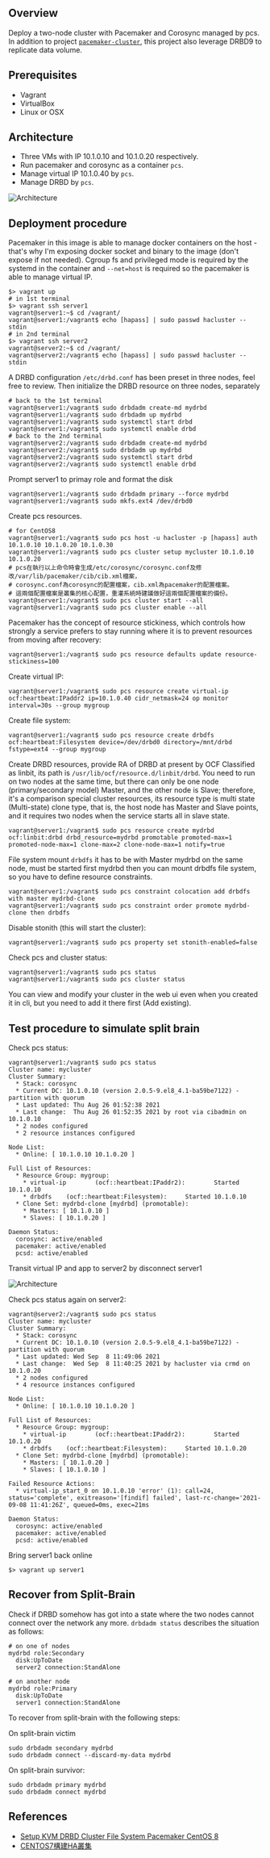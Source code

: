 ## Overview

Deploy a two-node cluster with Pacemaker and Corosync managed by pcs. In addition to project [`pacemaker-cluster`](https://github.com/jonascheng/docker-demo/tree/main/pacemaker-cluster), this project also leverage DRBD9 to replicate data volume.

## Prerequisites

- Vagrant
- VirtualBox
- Linux or OSX

## Architecture

* Three VMs with IP 10.1.0.10 and 10.1.0.20 respectively.
* Run pacemaker and corosync as a container `pcs`.
* Manage virtual IP 10.1.0.40 by `pcs`.
* Manage DRBD by `pcs`.

![Architecture](imgs/pacemaker-cluster.png)

## Deployment procedure

Pacemaker in this image is able to manage docker containers on the host - that's why I'm exposing docker socket and binary to the image (don't expose if not needed). Cgroup fs and privileged mode is required by the systemd in the container and `--net=host` is required so the pacemaker is able to manage virtual IP.

```console
$> vagrant up
# in 1st terminal
$> vagrant ssh server1
vagrant@server1:~$ cd /vagrant/
vagrant@server1:/vagrant$ echo [hapass] | sudo passwd hacluster --stdin
# in 2nd terminal
$> vagrant ssh server2
vagrant@server2:~$ cd /vagrant/
vagrant@server2:/vagrant$ echo [hapass] | sudo passwd hacluster --stdin
```

A DRBD configuration `/etc/drbd.conf` has been preset in three nodes, feel free to review.
Then initialize the DRBD resource on three nodes, separately

```
# back to the 1st terminal
vagrant@server1:/vagrant$ sudo drbdadm create-md mydrbd
vagrant@server1:/vagrant$ sudo drbdadm up mydrbd
vagrant@server1:/vagrant$ sudo systemctl start drbd
vagrant@server1:/vagrant$ sudo systemctl enable drbd
# back to the 2nd terminal
vagrant@server2:/vagrant$ sudo drbdadm create-md mydrbd
vagrant@server2:/vagrant$ sudo drbdadm up mydrbd
vagrant@server2:/vagrant$ sudo systemctl start drbd
vagrant@server2:/vagrant$ sudo systemctl enable drbd
```

Prompt server1 to primay role and format the disk

```console
vagrant@server1:/vagrant$ sudo drbdadm primary --force mydrbd
vagrant@server1:/vagrant$ sudo mkfs.ext4 /dev/drbd0
```

<!-- On the node that you will use to host your quorum device, which is `server3` in this demo.
Configure the quorum device with the following command.

```console
vagrant@server3:/vagrant$ sudo pcs qdevice setup model net --enable --start
Quorum device 'net' initialized
quorum device enabled
Starting quorum device...
quorum device started
```

This command configures and starts the quorum device model net and configures the device to start on boot.

After configuring the quorum device, you can check its status.
This should show that the corosync-qnetd daemon is running and, at this point, there are no clients connected to it. The `--full` command option provides detailed output.

```console
vagrant@server3:/vagrant$ sudo pcs qdevice status net --full
QNetd address:                  *:5403
TLS:                            Supported (client certificate required)
Connected clients:              0
Connected clusters:             0
Maximum send/receive size:      32768/32768 bytes
``` -->

Create pcs resources.

```console
# for CentOS8
vagrant@server1:/vagrant$ sudo pcs host -u hacluster -p [hapass] auth 10.1.0.10 10.1.0.20 10.1.0.30
vagrant@server1:/vagrant$ sudo pcs cluster setup mycluster 10.1.0.10 10.1.0.20
# pcs在執行以上命令時會生成/etc/corosync/corosync.conf及修改/var/lib/pacemaker/cib/cib.xml檔案，
# corosync.conf為corosync的配置檔案，cib.xml為pacemaker的配置檔案。
# 這兩個配置檔案是叢集的核心配置，重灌系統時建議做好這兩個配置檔案的備份。
vagrant@server1:/vagrant$ sudo pcs cluster start --all
vagrant@server1:/vagrant$ sudo pcs cluster enable --all
```

Pacemaker has the concept of resource stickiness, which controls how strongly a service prefers to stay running where it is to prevent resources from moving after recovery:

```console
vagrant@server1:/vagrant$ sudo pcs resource defaults update resource-stickiness=100
```

Create virtual IP:

```console
vagrant@server1:/vagrant$ sudo pcs resource create virtual-ip ocf:heartbeat:IPaddr2 ip=10.1.0.40 cidr_netmask=24 op monitor interval=30s --group mygroup
```

Create file system:

```console
vagrant@server1:/vagrant$ sudo pcs resource create drbdfs ocf:heartbeat:Filesystem device=/dev/drbd0 directory=/mnt/drbd fstype=ext4 --group mygroup
```

Create DRBD resources, provide RA of DRBD at present by OCF Classified as linbit, its path is `/usr/lib/ocf/resource.d/linbit/drbd`.
You need to run on two nodes at the same time, but there can only be one node (primary/secondary model) Master, and the other node is Slave; therefore, it's a comparison special cluster resources, its resource type is multi state (Multi-state) clone type, that is, the host node has Master and Slave points, and it requires two nodes when the service starts all in slave state.

```console
vagrant@server1:/vagrant$ sudo pcs resource create mydrbd ocf:linbit:drbd drbd_resource=mydrbd promotable promoted-max=1 promoted-node-max=1 clone-max=2 clone-node-max=1 notify=true
```

File system mount `drbdfs` it has to be with Master mydrbd on the same node, must be started first mydrbd then you can mount drbdfs file system, so you have to define resource constraints.

```console
vagrant@server1:/vagrant$ sudo pcs constraint colocation add drbdfs with master mydrbd-clone
vagrant@server1:/vagrant$ sudo pcs constraint order promote mydrbd-clone then drbdfs
```

<!-- Add the quorum device to the cluster:

The following command adds the quorum device that you have previously created to the cluster.
You cannot use more than one quorum device in a cluster at the same time. However, one quorum device can be used by several clusters at the same time.
This example command configures the quorum device to use the ffsplit algorithm.

```console
vagrant@server1:/vagrant$ sudo pcs quorum device add model net host=10.1.0.30 algorithm=ffsplit
Setting up qdevice certificates on nodes...
10.1.0.10: Succeeded
10.1.0.20: Succeeded
Enabling corosync-qdevice...
10.1.0.10: corosync-qdevice enabled
10.1.0.20: corosync-qdevice enabled
Sending updated corosync.conf to nodes...
10.1.0.10: Succeeded
10.1.0.20: Succeeded
10.1.0.10: Corosync configuration reloaded
Starting corosync-qdevice...
10.1.0.10: corosync-qdevice started
10.1.0.20: corosync-qdevice started
```

Check the configuration status of the quorum device.

```console
vagrant@server1:/vagrant$ sudo pcs quorum config
Options:
Device:
  votes: 1
  Model: net
    algorithm: ffsplit
    host: 10.1.0.30
``` -->

Disable stonith (this will start the cluster):

```console
vagrant@server1:/vagrant$ sudo pcs property set stonith-enabled=false
```

Check pcs and cluster status:

```console
vagrant@server1:/vagrant$ sudo pcs status
vagrant@server1:/vagrant$ sudo pcs cluster status
```

You can view and modify your cluster in the web ui even when you created it in cli, but you need to add it there first (Add existing).

## Test procedure to simulate split brain

Check pcs status:

```console
vagrant@server1:/vagrant$ sudo pcs status
Cluster name: mycluster
Cluster Summary:
  * Stack: corosync
  * Current DC: 10.1.0.10 (version 2.0.5-9.el8_4.1-ba59be7122) - partition with quorum
  * Last updated: Thu Aug 26 01:52:38 2021
  * Last change:  Thu Aug 26 01:52:35 2021 by root via cibadmin on 10.1.0.10
  * 2 nodes configured
  * 2 resource instances configured

Node List:
  * Online: [ 10.1.0.10 10.1.0.20 ]

Full List of Resources:
  * Resource Group: mygroup:
    * virtual-ip        (ocf::heartbeat:IPaddr2):        Started 10.1.0.10
    * drbdfs    (ocf::heartbeat:Filesystem):     Started 10.1.0.10
  * Clone Set: mydrbd-clone [mydrbd] (promotable):
    * Masters: [ 10.1.0.10 ]
    * Slaves: [ 10.1.0.20 ]

Daemon Status:
  corosync: active/enabled
  pacemaker: active/enabled
  pcsd: active/enabled
```

Transit virtual IP and app to server2 by disconnect server1

![Architecture](imgs/vbox-disconnect-cable.png)

Check pcs status again on server2:

```console
vagrant@server2:/vagrant$ sudo pcs status
Cluster name: mycluster
Cluster Summary:
  * Stack: corosync
  * Current DC: 10.1.0.10 (version 2.0.5-9.el8_4.1-ba59be7122) - partition with quorum
  * Last updated: Wed Sep  8 11:49:06 2021
  * Last change:  Wed Sep  8 11:40:25 2021 by hacluster via crmd on 10.1.0.20
  * 2 nodes configured
  * 4 resource instances configured

Node List:
  * Online: [ 10.1.0.10 10.1.0.20 ]

Full List of Resources:
  * Resource Group: mygroup:
    * virtual-ip        (ocf::heartbeat:IPaddr2):        Started 10.1.0.20
    * drbdfs    (ocf::heartbeat:Filesystem):     Started 10.1.0.20
  * Clone Set: mydrbd-clone [mydrbd] (promotable):
    * Masters: [ 10.1.0.20 ]
    * Slaves: [ 10.1.0.10 ]

Failed Resource Actions:
  * virtual-ip_start_0 on 10.1.0.10 'error' (1): call=24, status='complete', exitreason='[findif] failed', last-rc-change='2021-09-08 11:41:26Z', queued=0ms, exec=21ms

Daemon Status:
  corosync: active/enabled
  pacemaker: active/enabled
  pcsd: active/enabled
```

Bring server1 back online

```console
$> vagrant up server1
```

## Recover from Split-Brain

Check if DRBD somehow has got into a state where the two nodes cannot connect over the network any more. `drbdadm status` describes the situation as follows:

```console
# on one of nodes
mydrbd role:Secondary
  disk:UpToDate
  server2 connection:StandAlone

# on another node
mydrbd role:Primary
  disk:UpToDate
  server1 connection:StandAlone
```

To recover from split-brain with the following steps:

On split-brain victim

```console
sudo drbdadm secondary mydrbd
sudo drbdadm connect --discard-my-data mydrbd
```

On split-brain survivor:

```console
sudo drbdadm primary mydrbd
sudo drbdadm connect mydrbd
```

## References

* [Setup KVM DRBD Cluster File System Pacemaker CentOS 8](https://www.golinuxcloud.com/how-to-setup-drbd-cluster-file-system-centos8/#13_Verify_DRBD_Resource_and_Device_Status)
* [CENTOS7構建HA叢集](https://www.itread01.com/content/1545727875.html)